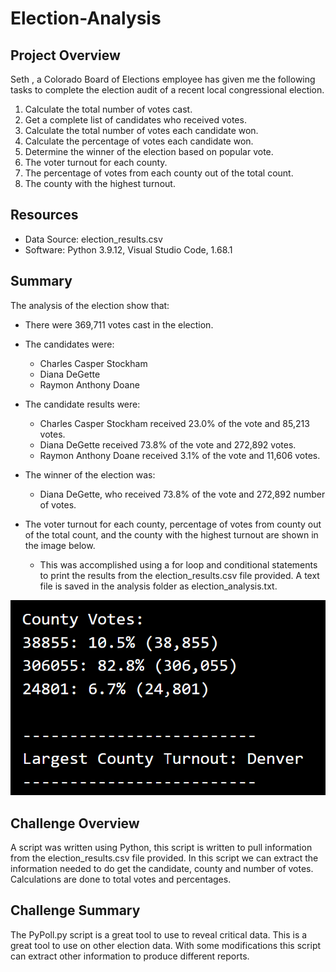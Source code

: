 # Election-Analysis

## Project Overview
Seth , a Colorado Board of Elections employee has given me the following tasks to complete the election audit of a recent local congressional election.

1. Calculate the total number of votes cast.
2. Get a complete list of candidates who received votes.
3. Calculate the total number of votes each candidate won.
4. Calculate the percentage of votes each candidate won.
5. Determine the winner of the election based on popular vote. 
6. The voter turnout for each county.
7. The percentage of votes from each county out of the total count.
8. The county with the highest turnout.

## Resources
- Data Source: election_results.csv
- Software: Python 3.9.12, Visual Studio Code, 1.68.1

## Summary
The analysis of the election show that:
- There were 369,711 votes cast in the election.
- The candidates were:
    - Charles Casper Stockham
    - Diana DeGette
    - Raymon Anthony Doane
- The candidate results were:
    - Charles Casper Stockham received 23.0% of the vote and 85,213 votes.
    - Diana DeGette received 73.8% of the vote and 272,892 votes.
    - Raymon Anthony Doane received 3.1% of the vote and 11,606 votes.
- The winner of the election was:
    - Diana DeGette, who received 73.8% of the vote and 272,892 number of votes.
    
-   The voter turnout for each county, percentage of votes from county out of the total count, and the county with the highest turnout are shown in the image           below. 
    -   This was accomplished using a for loop and conditional statements to print the results from the election_results.csv file provided. A text file is saved in         the analysis folder as election_analysis.txt.

![county_votes](https://github.com/pcar22/Election-Analysis/blob/main/Resources/county_votes.png)

## Challenge Overview
A script was written using Python, this script is written to pull information from the election_results.csv file provided. In this script we can extract the information needed to do get the candidate, county and number of votes. Calculations are done to total votes and percentages. 
## Challenge Summary
The PyPoll.py script is a great tool to use to reveal critical data. This is a great tool to use on other election data. With some modifications this script can extract other information to produce different reports.   
